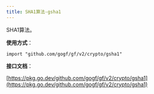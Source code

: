 ```yaml
---
title: SHA1算法-gsha1
---
```


SHA1算法。

**使用方式**：

```
import "github.com/gogf/gf/v2/crypto/gsha1"
```

**接口文档**：

[https://pkg.go.dev/github.com/gogf/gf/v2/crypto/gsha1](https://pkg.go.dev/github.com/gogf/gf/v2/crypto/gsha1)
